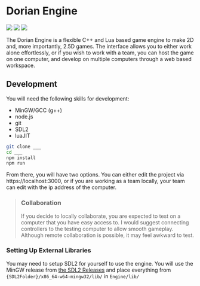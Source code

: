 # Dorian Engine

<img src="https://badgen.net/badge/icon/typescript?icon=typescript&label" />
<img src="https://badgen.net/badge/icon/C++?icon=terminal&label" />
<img src="https://badgen.net/badge/icon/npm?icon=npm&label" />

The Dorian Engine is a flexible C++ and Lua based game engine to make 2D and, more importantly, 2.5D games. The interface allows you to either work alone effortlessly, or if you wish to work with a team, you can host the game on one computer, and develop on multiple computers through a web based workspace.

## Development
You will need the following skills for development:
- MinGW/GCC (g++)
- node.js
- git
- SDL2
- luaJIT

```sh
git clone ___
cd ___
npm install
npm run
```

From there, you will have two options. You can either edit the project via https://localhost:3000, or if you are working as a team locally, your team can edit with the ip address of the computer.

> ### Collaboration
> If you decide to locally collaborate, you are expected to test on a computer that you have easy access to. I would suggest connecting controllers to the testing computer to allow smooth gameplay. Although remote collaboration is possible, it may feel awkward to test.

### Setting Up External Libraries
You may need to setup SDL2 for yourself to use the engine. You will use the MinGW release from [the SDL2 Releases](https://github.com/libsdl-org/SDL/releases/tag/release-2.28.4) and place everything from `{SDL2Folder}/x86_64-w64-mingw32/lib/` in `Engine/lib/`